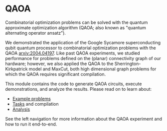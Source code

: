 # QAOA

Combinatorial optimization problems can be solved with the quantum approximate
optimization algorithm (QAOA; also known as "quantum alternating operator ansatz").

We demonstrated the application of the Google Sycamore superconducting qubit
quantum processor to combinatorial optimization problems with the QAOA
[arxiv:2004.04197](https://arxiv.org/abs/2004.04197).
Like past QAOA experiments, we studied performance for problems defined on the
(planar) connectivity graph of our hardware; however, we also applied the QAOA
to the Sherrington-Kirkpatrick model and MaxCut, both high dimensional graph
problems for which the QAOA requires significant compilation.

This module contains the code to generate QAOA circuits, execute demonstrations,
and analyze the results. Please read on to learn about:

*  [Example problems](./example_problems.ipynb)
*  [Tasks](./tasks.ipynb) and compilation
*  [Analysis](./precomputed_analysis.ipynb)

See the left navigation for more information about the QAOA experiment
and how to run it end-to-end.


